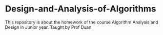 # Design-and-Analysis-of-Algorithms
This repository is about the homework of the course Algorithm Analysis and Design in Junior year.
Taught by Prof Duan
